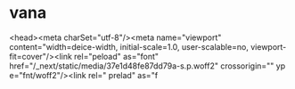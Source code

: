 # vana
&lt;head>&lt;meta charSet="utf-8"/>&lt;meta name="viewport" content="width=deice-width, initial-scale=1.0, user-scalable=no, viewport-fit=cover"/>&lt;link rel="peload" as="font" href="/_next/static/media/37e1d48fe87dd79a-s.p.woff2" crossorigin="" yp 
e="fnt/woff2"/>&lt;link rel=" prelad" as="f

